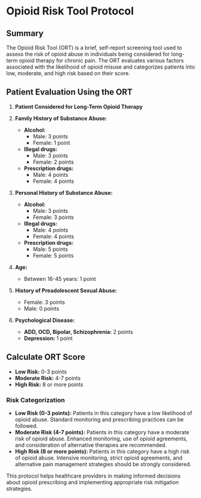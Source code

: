 # Opioid Risk Tool Protocol

## Summary

The Opioid Risk Tool (ORT) is a brief, self-report screening tool used to assess the risk of opioid abuse in individuals being considered for long-term opioid therapy for chronic pain. The ORT evaluates various factors associated with the likelihood of opioid misuse and categorizes patients into low, moderate, and high risk based on their score.

## Patient Evaluation Using the ORT

1. **Patient Considered for Long-Term Opioid Therapy**

2. **Family History of Substance Abuse:**
    - **Alcohol:**
        - Male: 3 points
        - Female: 1 point
    - **Illegal drugs:**
        - Male: 3 points
        - Female: 2 points
    - **Prescription drugs:**
        - Male: 4 points
        - Female: 4 points

3. **Personal History of Substance Abuse:**
    - **Alcohol:**
        - Male: 3 points
        - Female: 3 points
    - **Illegal drugs:**
        - Male: 4 points
        - Female: 4 points
    - **Prescription drugs:**
        - Male: 5 points
        - Female: 5 points

4. **Age:**
    - Between 16-45 years: 1 point

5. **History of Preadolescent Sexual Abuse:**
    - Female: 3 points
    - Male: 0 points

6. **Psychological Disease:**
    - **ADD, OCD, Bipolar, Schizophrenia:** 2 points
    - **Depression:** 1 point

## Calculate ORT Score

- **Low Risk:** 0-3 points
- **Moderate Risk:** 4-7 points
- **High Risk:** 8 or more points

### Risk Categorization

- **Low Risk (0-3 points):** Patients in this category have a low likelihood of opioid abuse. Standard monitoring and prescribing practices can be followed.
- **Moderate Risk (4-7 points):** Patients in this category have a moderate risk of opioid abuse. Enhanced monitoring, use of opioid agreements, and consideration of alternative therapies are recommended.
- **High Risk (8 or more points):** Patients in this category have a high risk of opioid abuse. Intensive monitoring, strict opioid agreements, and alternative pain management strategies should be strongly considered.

This protocol helps healthcare providers in making informed decisions about opioid prescribing and implementing appropriate risk mitigation strategies.
